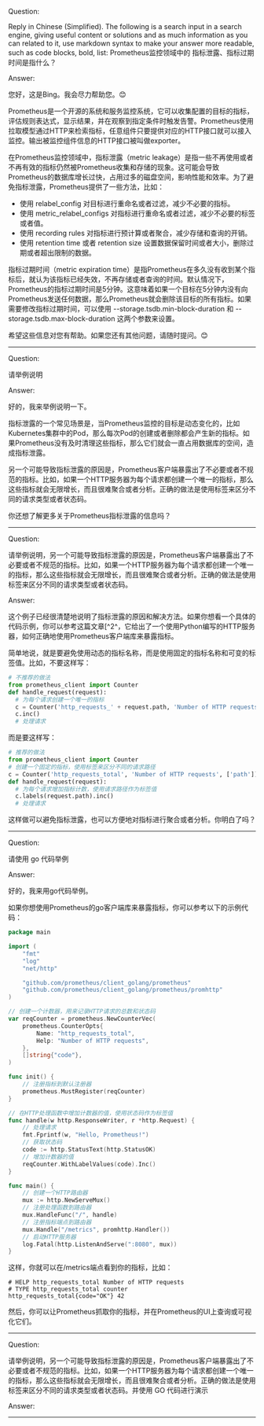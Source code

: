 Question:

Reply in Chinese (Simplified).
The following is a search input in a search engine, giving useful content or solutions and as much information as you can related to it, use markdown syntax to make your answer more readable, such as code blocks, bold, list:
Prometheus监控领域中的 指标泄露、指标过期时间是指什么？

Answer:

您好，这是Bing。我会尽力帮助您。😊

Prometheus是一个开源的系统和服务监控系统，它可以收集配置的目标的指标，评估规则表达式，显示结果，并在观察到指定条件时触发告警。Prometheus使用拉取模型通过HTTP来检索指标，任意组件只要提供对应的HTTP接口就可以接入监控。输出被监控组件信息的HTTP接口被叫做exporter。

在Prometheus监控领域中，指标泄露（metric leakage）是指一些不再使用或者不再有效的指标仍然被Prometheus收集和存储的现象。这可能会导致Prometheus的数据库增长过快，占用过多的磁盘空间，影响性能和效率。为了避免指标泄露，Prometheus提供了一些方法，比如：

- 使用 relabel_config 对目标进行重命名或者过滤，减少不必要的指标。
- 使用 metric_relabel_configs 对指标进行重命名或者过滤，减少不必要的标签或者值。
- 使用 recording rules 对指标进行预计算或者聚合，减少存储和查询的开销。
- 使用 retention time 或者 retention size 设置数据保留时间或者大小，删除过期或者超出限制的数据。

指标过期时间（metric expiration time）是指Prometheus在多久没有收到某个指标后，就认为该指标已经失效，不再存储或者查询的时间。默认情况下，Prometheus的指标过期时间是5分钟。这意味着如果一个目标在5分钟内没有向Prometheus发送任何数据，那么Prometheus就会删除该目标的所有指标。如果需要修改指标过期时间，可以使用 --storage.tsdb.min-block-duration 和 --storage.tsdb.max-block-duration 这两个参数来设置。

希望这些信息对您有帮助。如果您还有其他问题，请随时提问。😊


<hr/>

Question:

请举例说明

Answer:

好的，我来举例说明一下。

指标泄露的一个常见场景是，当Prometheus监控的目标是动态变化的，比如Kubernetes集群中的Pod，那么每次Pod的创建或者删除都会产生新的指标。如果Prometheus没有及时清理这些指标，那么它们就会一直占用数据库的空间，造成指标泄露。

另一个可能导致指标泄露的原因是，Prometheus客户端暴露出了不必要或者不规范的指标。比如，如果一个HTTP服务器为每个请求都创建一个唯一的指标，那么这些指标就会无限增长，而且很难聚合或者分析。正确的做法是使用标签来区分不同的请求类型或者状态码。

你还想了解更多关于Prometheus指标泄露的信息吗？

<hr/>

Question:

请举例说明，另一个可能导致指标泄露的原因是，Prometheus客户端暴露出了不必要或者不规范的指标。比如，如果一个HTTP服务器为每个请求都创建一个唯一的指标，那么这些指标就会无限增长，而且很难聚合或者分析。正确的做法是使用标签来区分不同的请求类型或者状态码。

Answer:

这个例子已经很清楚地说明了指标泄露的原因和解决方法。如果你想看一个具体的代码示例，你可以参考这篇文章[^2^，它给出了一个使用Python编写的HTTP服务器，如何正确地使用Prometheus客户端库来暴露指标。

简单地说，就是要避免使用动态的指标名称，而是使用固定的指标名称和可变的标签值。比如，不要这样写：

```python
# 不推荐的做法
from prometheus_client import Counter
def handle_request(request):
  # 为每个请求创建一个唯一的指标
  c = Counter('http_requests_' + request.path, 'Number of HTTP requests')
  c.inc()
  # 处理请求
```

而是要这样写：

```python
# 推荐的做法
from prometheus_client import Counter
# 创建一个固定的指标，使用标签来区分不同的请求路径
c = Counter('http_requests_total', 'Number of HTTP requests', ['path'])
def handle_request(request):
  # 为每个请求增加指标计数，使用请求路径作为标签值
  c.labels(request.path).inc()
  # 处理请求
```

这样做可以避免指标泄露，也可以方便地对指标进行聚合或者分析。你明白了吗？


<hr/>

Question:

请使用 go 代码举例

Answer:

好的，我来用go代码举例。

如果你想使用Prometheus的go客户端库来暴露指标，你可以参考以下的示例代码：

```go
package main

import (
	"fmt"
	"log"
	"net/http"

	"github.com/prometheus/client_golang/prometheus"
	"github.com/prometheus/client_golang/prometheus/promhttp"
)

// 创建一个计数器，用来记录HTTP请求的总数和状态码
var reqCounter = prometheus.NewCounterVec(
	prometheus.CounterOpts{
		Name: "http_requests_total",
		Help: "Number of HTTP requests",
	},
	[]string{"code"},
)

func init() {
	// 注册指标到默认注册器
	prometheus.MustRegister(reqCounter)
}

// 在HTTP处理函数中增加计数器的值，使用状态码作为标签值
func handle(w http.ResponseWriter, r *http.Request) {
	// 处理请求
	fmt.Fprintf(w, "Hello, Prometheus!")
	// 获取状态码
	code := http.StatusText(http.StatusOK)
	// 增加计数器的值
	reqCounter.WithLabelValues(code).Inc()
}

func main() {
	// 创建一个HTTP路由器
	mux := http.NewServeMux()
	// 注册处理函数到路由器
	mux.HandleFunc("/", handle)
	// 注册指标端点到路由器
	mux.Handle("/metrics", promhttp.Handler())
	// 启动HTTP服务器
	log.Fatal(http.ListenAndServe(":8080", mux))
}
```

这样，你就可以在/metrics端点看到你的指标，比如：

```text
# HELP http_requests_total Number of HTTP requests
# TYPE http_requests_total counter
http_requests_total{code="OK"} 42
```

然后，你可以让Prometheus抓取你的指标，并在Prometheus的UI上查询或可视化它们。


<hr/>

Question:

请举例说明，另一个可能导致指标泄露的原因是，Prometheus客户端暴露出了不必要或者不规范的指标。比如，如果一个HTTP服务器为每个请求都创建一个唯一的指标，那么这些指标就会无限增长，而且很难聚合或者分析。正确的做法是使用标签来区分不同的请求类型或者状态码。并使用 GO 代码进行演示

Answer:



<hr/>

